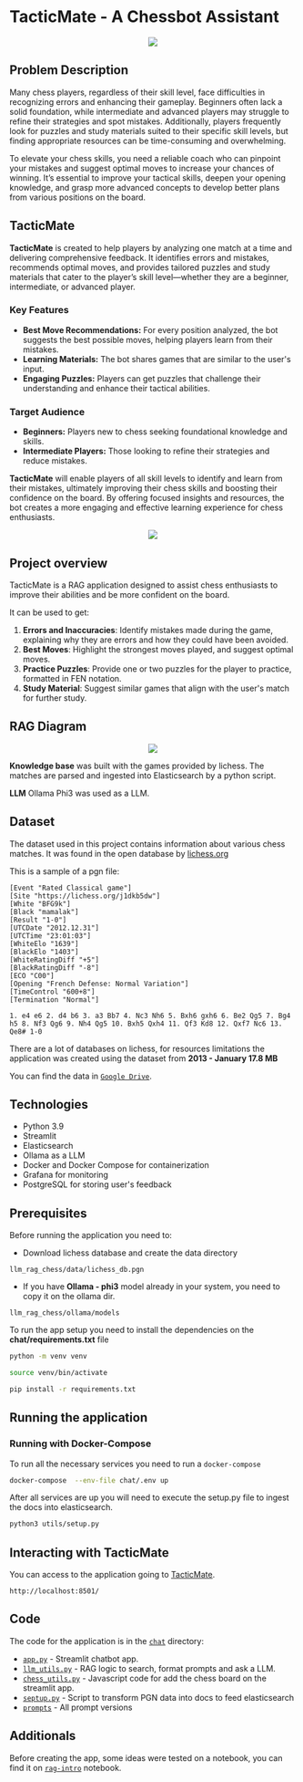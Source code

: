 # TacticMate - A Chessbot Assistant 


<p align="center">
  <img src="img/chess_app_logo.jpg">
</p>

## Problem Description

Many chess players, regardless of their skill level, face difficulties in recognizing errors and enhancing their gameplay. Beginners often lack a solid foundation, while intermediate and advanced players may struggle to refine their strategies and spot mistakes. Additionally, players frequently look for puzzles and study materials suited to their specific skill levels, but finding appropriate resources can be time-consuming and overwhelming.

To elevate your chess skills, you need a reliable coach who can pinpoint your mistakes and suggest optimal moves to increase your chances of winning. It’s essential to improve your tactical skills, deepen your opening knowledge, and grasp more advanced concepts to develop better plans from various positions on the board.

## TacticMate

**TacticMate** is created to help players by analyzing one match at a time and delivering comprehensive feedback. It identifies errors and mistakes, recommends optimal moves, and provides tailored puzzles and study materials that cater to the player’s skill level—whether they are a beginner, intermediate, or advanced player.


### Key Features

- **Best Move Recommendations:** For every position analyzed, the bot suggests the best possible moves, helping players learn from their mistakes.
- **Learning Materials:** The bot shares games that are similar to the user's input.
- **Engaging Puzzles:** Players can get puzzles that challenge their understanding and enhance their tactical abilities.

### Target Audience

- **Beginners:** Players new to chess seeking foundational knowledge and skills.
- **Intermediate Players:** Those looking to refine their strategies and reduce mistakes.

**TacticMate** will enable players of all skill levels to identify and learn from their mistakes, ultimately improving their chess skills and boosting their confidence on the board. By offering focused insights and resources, the bot creates a more engaging and effective learning experience for chess enthusiasts.

<p align="center">
  <img src="img/app.png">
</p>


## Project overview

TacticMate is a RAG application designed to assist chess enthusiasts to improve 
their abilities and be more confident on the board.

It can be used to get:

1. **Errors and Inaccuracies**: Identify mistakes made during the game, explaining why they are errors and how they could have been avoided.
2. **Best Moves**: Highlight the strongest moves played, and suggest optimal moves.
3. **Practice Puzzles**: Provide one or two puzzles for the player to practice, formatted in FEN notation.
4. **Study Material**: Suggest similar games that align with the user's match for further study.

## RAG Diagram

<p align="center">
  <img src="img/chess_assistant_app_diagram.png">
</p>

**Knowledge base** was built with the games provided by lichess. The matches are parsed and ingested into Elasticsearch by a python script.

**LLM** Ollama Phi3 was used as a LLM.

## Dataset

The dataset used in this project contains information about
various chess matches. It was found in the open database by
[lichess.org](https://database.lichess.org/)

This is a sample of a pgn file:
```
[Event "Rated Classical game"]
[Site "https://lichess.org/j1dkb5dw"]
[White "BFG9k"]
[Black "mamalak"]
[Result "1-0"]
[UTCDate "2012.12.31"]
[UTCTime "23:01:03"]
[WhiteElo "1639"]
[BlackElo "1403"]
[WhiteRatingDiff "+5"]
[BlackRatingDiff "-8"]
[ECO "C00"]
[Opening "French Defense: Normal Variation"]
[TimeControl "600+8"]
[Termination "Normal"]

1. e4 e6 2. d4 b6 3. a3 Bb7 4. Nc3 Nh6 5. Bxh6 gxh6 6. Be2 Qg5 7. Bg4 h5 8. Nf3 Qg6 9. Nh4 Qg5 10. Bxh5 Qxh4 11. Qf3 Kd8 12. Qxf7 Nc6 13. Qe8# 1-0

```

There are a lot of databases on lichess, for resources limitations the application
was created using the dataset from **2013 - January	17.8 MB**


You can find the data in [`Google Drive`](https://drive.google.com/file/d/1kp_3wBAJ-ILfFTwc1MvhLnhXKu2Y4Ki_/view?usp=sharing).

## Technologies

- Python 3.9
- Streamlit
- Elasticsearch
- Ollama as a LLM
- Docker and Docker Compose for containerization
- Grafana for monitoring 
- PostgreSQL for storing user's feedback

## Prerequisites

Before running the application you need to:
- Download lichess database and create the data directory
```
llm_rag_chess/data/lichess_db.pgn
```

- If you have **Ollama - phi3** model already in your system, you need to copy it
on the ollama dir.
```
llm_rag_chess/ollama/models
```

To run the app setup you need to install the dependencies on the **chat/requirements.txt** file

```bash
python -m venv venv
```

```bash
source venv/bin/activate
```

```bash
pip install -r requirements.txt
```

## Running the application

### Running with Docker-Compose

To run all the necessary services you need to run a `docker-compose`

```bash
docker-compose  --env-file chat/.env up
```

After all services are up you will need to execute the setup.py file to 
ingest the docs into elasticsearch.

```bash
python3 utils/setup.py
```


## Interacting with TacticMate

You can access to the application going to [TacticMate](http://localhost:8501/).
```
http://localhost:8501/
```


## Code

The code for the application is in the [`chat`](chat/) directory:

- [`app.py`](chat/app.py) - Streamlit chatbot app.
- [`llm_utils.py`](chat/utils/llm_utils.py) - RAG logic to search, format prompts and ask a LLM.
- [`chess_utils.py`](chat/utils/chess_utils.py) - Javascript code for add the chess board on the streamlit app.
- [`septup.py`](chat/utils/septup.py) - Script to transform PGN data into docs to feed elasticsearch
- [`prompts`](chat/utils/prompts) - All prompt versions

## Additionals

Before creating the app, some ideas were tested on a notebook, you can find it on [`rag-intro`](rag-intro.ipynb) notebook.